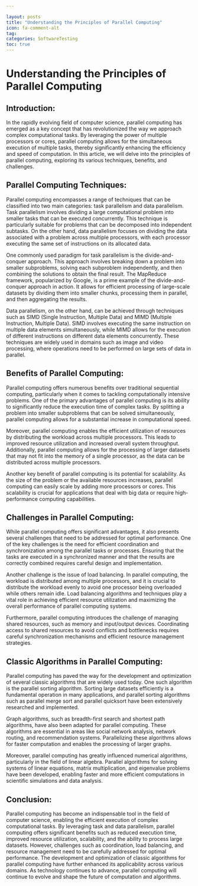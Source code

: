 ```yaml
---

layout: posts
title: "Understanding the Principles of Parallel Computing"
icon: fa-comment-alt
tag:      
categories: SoftwareTesting
toc: true
---
```




# Understanding the Principles of Parallel Computing

## Introduction:
In the rapidly evolving field of computer science, parallel computing has emerged as a key concept that has revolutionized the way we approach complex computational tasks. By leveraging the power of multiple processors or cores, parallel computing allows for the simultaneous execution of multiple tasks, thereby significantly enhancing the efficiency and speed of computation. In this article, we will delve into the principles of parallel computing, exploring its various techniques, benefits, and challenges.

## Parallel Computing Techniques:
Parallel computing encompasses a range of techniques that can be classified into two main categories: task parallelism and data parallelism. Task parallelism involves dividing a large computational problem into smaller tasks that can be executed concurrently. This technique is particularly suitable for problems that can be decomposed into independent subtasks. On the other hand, data parallelism focuses on dividing the data associated with a problem across multiple processors, with each processor executing the same set of instructions on its allocated data.

One commonly used paradigm for task parallelism is the divide-and-conquer approach. This approach involves breaking down a problem into smaller subproblems, solving each subproblem independently, and then combining the solutions to obtain the final result. The MapReduce framework, popularized by Google, is a prime example of the divide-and-conquer approach in action. It allows for efficient processing of large-scale datasets by dividing them into smaller chunks, processing them in parallel, and then aggregating the results.

Data parallelism, on the other hand, can be achieved through techniques such as SIMD (Single Instruction, Multiple Data) and MIMD (Multiple Instruction, Multiple Data). SIMD involves executing the same instruction on multiple data elements simultaneously, while MIMD allows for the execution of different instructions on different data elements concurrently. These techniques are widely used in domains such as image and video processing, where operations need to be performed on large sets of data in parallel.

## Benefits of Parallel Computing:
Parallel computing offers numerous benefits over traditional sequential computing, particularly when it comes to tackling computationally intensive problems. One of the primary advantages of parallel computing is its ability to significantly reduce the execution time of complex tasks. By splitting a problem into smaller subproblems that can be solved simultaneously, parallel computing allows for a substantial increase in computational speed.

Moreover, parallel computing enables the efficient utilization of resources by distributing the workload across multiple processors. This leads to improved resource utilization and increased overall system throughput. Additionally, parallel computing allows for the processing of larger datasets that may not fit into the memory of a single processor, as the data can be distributed across multiple processors.

Another key benefit of parallel computing is its potential for scalability. As the size of the problem or the available resources increases, parallel computing can easily scale by adding more processors or cores. This scalability is crucial for applications that deal with big data or require high-performance computing capabilities.

## Challenges in Parallel Computing:
While parallel computing offers significant advantages, it also presents several challenges that need to be addressed for optimal performance. One of the key challenges is the need for efficient coordination and synchronization among the parallel tasks or processes. Ensuring that the tasks are executed in a synchronized manner and that the results are correctly combined requires careful design and implementation.

Another challenge is the issue of load balancing. In parallel computing, the workload is distributed among multiple processors, and it is crucial to distribute the workload evenly to avoid one processor being overloaded while others remain idle. Load balancing algorithms and techniques play a vital role in achieving efficient resource utilization and maximizing the overall performance of parallel computing systems.

Furthermore, parallel computing introduces the challenge of managing shared resources, such as memory and input/output devices. Coordinating access to shared resources to avoid conflicts and bottlenecks requires careful synchronization mechanisms and efficient resource management strategies.

## Classic Algorithms in Parallel Computing:
Parallel computing has paved the way for the development and optimization of several classic algorithms that are widely used today. One such algorithm is the parallel sorting algorithm. Sorting large datasets efficiently is a fundamental operation in many applications, and parallel sorting algorithms such as parallel merge sort and parallel quicksort have been extensively researched and implemented.

Graph algorithms, such as breadth-first search and shortest path algorithms, have also been adapted for parallel computing. These algorithms are essential in areas like social network analysis, network routing, and recommendation systems. Parallelizing these algorithms allows for faster computation and enables the processing of larger graphs.

Moreover, parallel computing has greatly influenced numerical algorithms, particularly in the field of linear algebra. Parallel algorithms for solving systems of linear equations, matrix multiplication, and eigenvalue problems have been developed, enabling faster and more efficient computations in scientific simulations and data analysis.

## Conclusion:
Parallel computing has become an indispensable tool in the field of computer science, enabling the efficient execution of complex computational tasks. By leveraging task and data parallelism, parallel computing offers significant benefits such as reduced execution time, improved resource utilization, scalability, and the ability to process large datasets. However, challenges such as coordination, load balancing, and resource management need to be carefully addressed for optimal performance. The development and optimization of classic algorithms for parallel computing have further enhanced its applicability across various domains. As technology continues to advance, parallel computing will continue to evolve and shape the future of computation and algorithms.